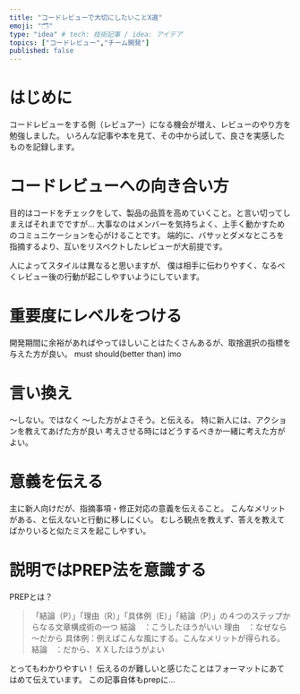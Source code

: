 ```yaml
---
title: "コードレビューで大切にしたいことX選"
emoji: "🗂"
type: "idea" # tech: 技術記事 / idea: アイデア
topics: ["コードレビュー","チーム開発"]
published: false
---
```


# はじめに
コードレビューをする側（レビュアー）になる機会が増え、レビューのやり方を勉強しました。
いろんな記事や本を見て、その中から試して、良さを実感したものを記録します。

# コードレビューへの向き合い方
目的はコードをチェックをして、製品の品質を高めていくこと。と言い切ってしまえばそれまでですが...
大事なのはメンバーを気持ちよく、上手く動かすためのコミュニケーションを心がけることです。
端的に、バサッとダメなところを指摘するより、互いをリスペクトしたレビューが大前提です。

人によってスタイルは異なると思いますが、
僕は相手に伝わりやすく、なるべくレビュー後の行動が起こしやすいようにしています。

# 重要度にレベルをつける
開発期間に余裕があればやってほしいことはたくさんあるが、取捨選択の指標を与えた方が良い。
must
should(better than)
imo

# 言い換え
～しない。ではなく
～した方がよさそう。と伝える。
特に新人には、アクションを教えてあげた方が良い
考えさせる時にはどうするべきか一緒に考えた方がよい。

# 意義を伝える
主に新人向けだが、指摘事項・修正対応の意義を伝えること。
こんなメリットがある、と伝えないと行動に移しにくい。
むしろ観点を教えず、答えを教えてばかりいると似たミスを起こしやすい。

# 説明ではPREP法を意識する
PREPとは？
> 「結論（P）」「理由（R）」「具体例（E）」「結論（P）」の４つのステップからなる文章構成術の一つ
結論　：こうしたほうがいい
理由　：なぜなら～だから
具体例：例えばこんな風にする。こんなメリットが得られる。
結論　：だから、ＸＸしたほうがよい

とってもわかりやすい！
伝えるのが難しいと感じたことはフォーマットにあてはめて伝えています。
この記事自体もprepに...
